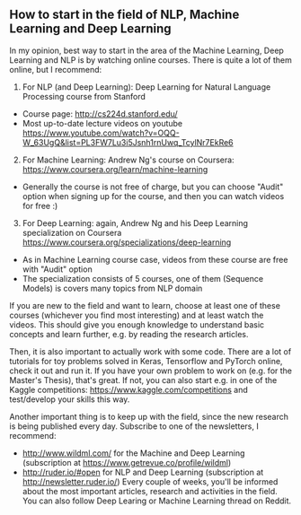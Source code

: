 ## How to start in the field of NLP, Machine Learning and Deep Learning 

In my opinion, best way to start in the area of the Machine Learning, Deep Learning and NLP is by watching online courses. There is quite a lot of them online, but I recommend:

1. For NLP (and Deep Learning): Deep Learning for Natural Language Processing course from Stanford 
- Course page: http://cs224d.stanford.edu/
- Most up-to-date lecture videos on youtube https://www.youtube.com/watch?v=OQQ-W_63UgQ&list=PL3FW7Lu3i5Jsnh1rnUwq_TcylNr7EkRe6

2. For Machine Learning: Andrew Ng's course on Coursera: https://www.coursera.org/learn/machine-learning
- Generally the course is not free of charge, but you can choose "Audit" option when signing up for the course, and then you can watch videos for free :)

3. For Deep Learning: again, Andrew Ng and his Deep Learning specialization on Coursera https://www.coursera.org/specializations/deep-learning
- As in Machine Learning course case, videos from these course are free with "Audit" option
- The specialization consists of 5 courses, one of them (Sequence Models) is covers many topics from NLP domain
  
If you are new to the field and want to learn, choose at least one of these courses (whichever you find most interesting) and at least watch the videos. This should give you enough knowledge to understand basic concepts and learn further, e.g. by reading the research articles. 

Then, it is also important to actually work with some code. There are a lot of tutorials for toy problems solved in Keras, Tensorflow and PyTorch online, check it out and run it. If you have your own problem to work on (e.g. for the Master's Thesis), that's great. If not, you can also start e.g. in one of the Kaggle competitions: https://www.kaggle.com/competitions and test/develop your skills this way.

Another important thing is to keep up with the field, since the new research is being published every day. Subscribe to one of the newsletters, I recommend:
- http://www.wildml.com/ for the Machine and Deep Learning (subscription at https://www.getrevue.co/profile/wildml)
- http://ruder.io/#open for NLP and Deep Learning (subscription at http://newsletter.ruder.io/)
Every couple of weeks, you'll be informed about the most important articles, research and activities in the field.
You can also follow Deep Learing or Machine Learning thread on Reddit.
